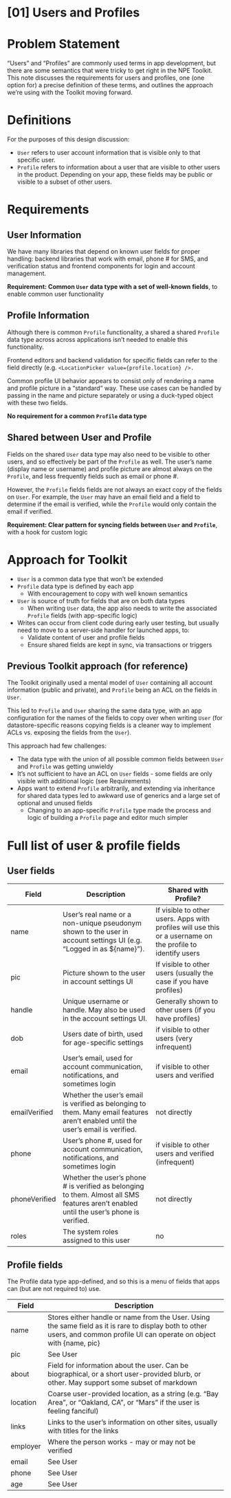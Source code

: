# **[01] Users and Profiles**

# Problem Statement

“Users” and “Profiles” are commonly used terms in app development, but there are
some semantics that were tricky to get right in the NPE Toolkit. This note
discusses the requirements for users and profiles, one (one option for) a
precise definition of these terms, and outlines the approach we’re using with
the Toolkit moving forward.

# Definitions

For the purposes of this design discussion:

- `User` refers to user account information that is visible only to that
  specific user.
- `Profile` refers to information about a user that are visible to other users
  in the product. Depending on your app, these fields may be public or visible
  to a subset of other users.

# Requirements

## User Information

We have many libraries that depend on known user fields for proper handling:
backend libraries that work with email, phone # for SMS, and verification status
and frontend components for login and account management.

**Requirement: Common `User` data type with a set of well-known fields**, to
enable common user functionality

## Profile Information

Although there is common `Profile` functionality, a shared a shared `Profile`
data type across across applications isn’t needed to enable this functionality.

Frontend editors and backend validation for specific fields can refer to the
field directly (e.g. `<LocationPicker value={profile.location} />.`

Common profile UI behavior appears to consist only of rendering a name and
profile picture in a “standard” way. These use cases can be handled by passing
in the name and picture separately or using a duck-typed object with these two
fields.

**No requirement for a common `Profile` data type**

## Shared between User and Profile

Fields on the shared `User` data type may also need to be visible to other
users, and so effectively be part of the `Profile` as well. The user’s name
(display name or username) and profile picture are almost always on the
`Profile`, and less frequently fields such as email or phone #.

However, the `Profile` fields fields are not always an exact copy of the fields
on `User`. For example, the `User` may have an email field and a field to
determine if the email is verified, while the `Profile` would only contain the
email if verified.

**Requirement: Clear pattern for syncing fields between `User` and `Profile`**,
with a hook for custom logic

# Approach for Toolkit

- `User` is a common data type that won’t be extended
- `Profile` data type is defined by each app
  - With encouragement to copy with well known semantics
- `User` is source of truth for fields that are on both data types
  - When writing `User` data, the app also needs to write the associated
    `Profile` fields (with app-specific logic)
- Writes can occur from client code during early user testing, but usually need
  to move to a server-side handler for launched apps, to:
  - Validate content of user and profile fields
  - Ensure shared fields are kept in sync, via transactions or triggers

## Previous Toolkit approach (for reference)

The Toolkit originally used a mental model of `User` containing all account
information (public and private), and `Profile` being an ACL on the fields in
`User`.

This led to `Profile` and `User` sharing the same data type, with an app
configuration for the names of the fields to copy over when writing `User` (for
datastore-specific reasons copying fields is a cleaner way to implement ACLs vs.
exposing the fields from the `User`).

This approach had few challenges:

- The data type with the union of all possible common fields between `User` and
  `Profile` was getting unwieldy
- It’s not sufficient to have an ACL on `User` fields - some fields are only
  visible with additional logic (see Requirements)
- Apps want to extend `Profile` arbitrarily, and extending via inheritance for
  shared data types led to awkward use of generics and a large set of optional
  and unused fields
  - Changing to an app-specific `Profile` type made the process and logic of
    building a `Profile` page and editor much simpler

# Full list of user & profile fields

## User fields

| Field         | Description                                                                                                                             | Shared with Profile?                                                                                       |
| ------------- | --------------------------------------------------------------------------------------------------------------------------------------- | ---------------------------------------------------------------------------------------------------------- |
| name          | User’s real name or a non-unique pseudonym shown to the user in account settings UI (e.g. “Logged in as ${name}”).                      | If visible to other users. Apps with profiles will use this or a username on the profile to identify users |
| pic           | Picture shown to the user in account settings UI                                                                                        | If visible to other users (usually the case if you have profiles)                                          |
| handle        | Unique username or handle. May also be used in the account settings UI.                                                                 | Generally shown to other users (if you have profiles)                                                      |
| dob           | Users date of birth, used for age-specific settings                                                                                     | if visible to other users (very infrequent)                                                                |
| email         | User’s email, used for account communication, notifications, and sometimes login                                                        | if visible to other users and verified                                                                     |
| emailVerified | Whether the user’s email is verified as belonging to them. Many email features aren’t enabled until the user’s email is verified.       | not directly                                                                                               |
| phone         | User’s phone #, used for account communication, notifications, and sometimes login                                                      | if visible to other users and verified (infrequent)                                                        |
| phoneVerified | Whether the user’s phone # is verified as belonging to them. Almost all SMS features aren’t enabled until the user’s phone is verified. | not directly                                                                                               |
| roles         | The system roles assigned to this user                                                                                                  | no                                                                                                         |

## Profile fields

The Profile data type app-defined, and so this is a menu of fields that apps can
(but are not required to) use.

| Field    | Description                                                                                                                                                                 |
| -------- | --------------------------------------------------------------------------------------------------------------------------------------------------------------------------- |
| name     | Stores either handle or name from the User. Using the same field as it is rare to display both to other users, and common profile UI can operate on object with {name, pic} |
| pic      | See User                                                                                                                                                                    |
| about    | Field for information about the user. Can be biographical, or a short user-provided blurb, or other. May support some subset of markdown                                    |
| location | Coarse user-provided location, as a string (e.g. “Bay Area”, or “Oakland, CA”, or “Mars” if the user is feeling fanciful)                                                   |
| links    | Links to the user’s information on other sites, usually with titles for the links                                                                                           |
| employer | Where the person works - may or may not be verified                                                                                                                         |
| email    | See User                                                                                                                                                                    |
| phone    | See User                                                                                                                                                                    |
| age      | See User                                                                                                                                                                    |
